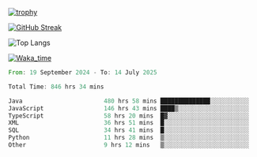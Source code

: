 <!--
**ren-joey/ren-joey** is a ✨ _special_ ✨ repository because its `README.md` (this file) appears on your GitHub profile.

Here are some ideas to get you started:

- 🔭 I’m currently working on ...
- 🌱 I’m currently learning ...
- 👯 I’m looking to collaborate on ...
- 🤔 I’m looking for help with ...
- 💬 Ask me about ...
- 📫 How to reach me: ...
- 😄 Pronouns: ...
- ⚡ Fun fact: ...
-->

[![trophy](https://github-profile-trophy.vercel.app/?username=ren-joey&theme=darkhub&column=5)](https://github.com/ren-joey)

[![GitHub Streak](https://streak-stats.demolab.com/?user=ren-joey&theme=dark)](https://github.com/ren-joey)

![Top Langs](https://github-readme-stats.vercel.app/api/top-langs?username=ren-joey&show_icons=true&layout=compact&locale=en&hide=html,CSS,scss,Pug,Twig&theme=dark)

[![Waka_time](https://github-readme-stats.vercel.app/api/wakatime?username=joeyren&theme=dark)](https://github.com/ren-joey)

<!--START_SECTION:waka-->

```rust
From: 19 September 2024 - To: 14 July 2025

Total Time: 846 hrs 34 mins

Java                       480 hrs 58 mins ██████████████░░░░░░░░░░░   56.20 %
JavaScript                 146 hrs 43 mins ████▒░░░░░░░░░░░░░░░░░░░░   17.14 %
TypeScript                 58 hrs 20 mins  █▓░░░░░░░░░░░░░░░░░░░░░░░   06.82 %
XML                        36 hrs 51 mins  █░░░░░░░░░░░░░░░░░░░░░░░░   04.31 %
SQL                        34 hrs 41 mins  █░░░░░░░░░░░░░░░░░░░░░░░░   04.05 %
Python                     11 hrs 28 mins  ▒░░░░░░░░░░░░░░░░░░░░░░░░   01.34 %
Other                      9 hrs 12 mins   ▒░░░░░░░░░░░░░░░░░░░░░░░░   01.08 %
```

<!--END_SECTION:waka-->
